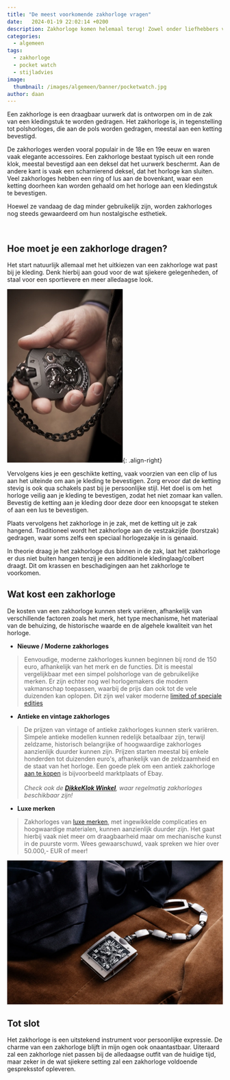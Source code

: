 ```yaml
---
title: "De meest voorkomende zakhorloge vragen"
date:   2024-01-19 22:02:14 +0200
description: Zakhorloge komen helemaal terug! Zowel onder liefhebbers van polshorloges als onder de gewone mens. Heb jij er al een, of twijfel je over de aanschaf? Lees hier het antwoord op de meest voorkomende zakhorloge vragen en tips voor het aankopen van je eerste zakhorloge!
categories:
  - algemeen
tags:
  - zakhorloge
  - pocket watch
  - stijladvies
image: 
  thumbnail: /images/algemeen/banner/pocketwatch.jpg
author: daan
---
```

Een zakhorloge is een draagbaar uurwerk dat is ontworpen om in de zak van een kledingstuk te worden gedragen. Het zakhorloge is, in tegenstelling tot polshorloges, die aan de pols worden gedragen, meestal aan een ketting bevestigd. 

De zakhorloges werden vooral populair in de 18e en 19e eeuw en waren vaak elegante accessoires. Een zakhorloge bestaat typisch uit een ronde klok, meestal bevestigd aan een deksel dat het uurwerk beschermt. Aan de andere kant is vaak een scharnierend deksel, dat het horloge kan sluiten. Veel zakhorloges hebben een ring of lus aan de bovenkant, waar een ketting doorheen kan worden gehaald om het horloge aan een kledingstuk te bevestigen.

Hoewel ze vandaag de dag minder gebruikelijk zijn, worden zakhorloges nog steeds gewaardeerd om hun nostalgische esthetiek.

<a href="https://jf79.net/c/?si=16568&amp;li=1714834&amp;wi=388520&amp;ws=horloge-outlet" rel="sponsored" target="_blank"><img src="https://static-dscn.net/16568/1714834/?wi=388520&amp;ws=horloge-outlet" alt="" style="max-width:100%; height:auto; border:none;" /></a>

## Hoe moet je een zakhorloge dragen?
Het start natuurlijk allemaal met het uitkiezen van een zakhorloge wat past bij je kleding. Denk hierbij aan goud voor de wat sjiekere gelegenheden, of staal voor een sportievere en meer alledaagse look.

![UR-1001 Zeit Device pocket watch](/images/horloges/urwerk/ur-1001_te.jpg){: .align-right}

Vervolgens kies je een geschikte ketting, vaak voorzien van een clip of lus aan het uiteinde om aan je kleding te bevestigen. Zorg ervoor dat de ketting stevig is ook qua schakels past bij je persoonlijke stijl. Het doel is om het horloge veilig aan je kleding te bevestigen, zodat het niet zomaar kan vallen. Bevestig de ketting aan je kleding door deze door een knoopsgat te steken of aan een lus te bevestigen. 

Plaats vervolgens het zakhorloge in je zak, met de ketting uit je zak hangend. Traditioneel wordt het zakhorloge aan de vestzakzijde (borstzak) gedragen, waar soms zelfs een speciaal horlogezakje in is genaaid.

In theorie draag je het zakhorloge dus binnen in de zak, laat het zakhorloge er dus niet buiten hangen tenzij je een additionele kledinglaag/colbert draagt. Dit om krassen en beschadigingen aan het zakhorloge te voorkomen. 

## Wat kost een zakhorloge
De kosten van een zakhorloge kunnen sterk variëren, afhankelijk van verschillende factoren zoals het merk, het type mechanisme, het materiaal van de behuizing, de historische waarde en de algehele kwaliteit van het horloge. 


* **Nieuwe / Moderne zakhorloges**
> Eenvoudige, moderne zakhorloges kunnen beginnen bij rond de 150 euro, afhankelijk van het merk en de functies. Dit is meestal vergelijkbaar met een simpel polshorloge van de gebruikelijke merken. Er zijn echter nog wel horlogemakers die modern vakmanschap toepassen, waarbij de prijs dan ook tot de vele duizenden kan oplopen. Dit zijn wel vaker moderne [limited of speciale edities](/algemeen/limited-en-special-editions)

* **Antieke en vintage zakhorloges**
> De prijzen van vintage of antieke zakhorloges kunnen sterk variëren. Simpele antieke modellen kunnen redelijk betaalbaar zijn, terwijl zeldzame, historisch belangrijke of hoogwaardige zakhorloges aanzienlijk duurder kunnen zijn. Prijzen starten meestal bij enkele honderden tot duizenden euro's, afhankelijk van de zeldzaamheid en de staat van het horloge. Een goede plek om een antiek zakhorloge [aan te kopen](algemeen/waar-koop-je-een-horloge) is bijvoorbeeld marktplaats of Ebay. \
 \
_Check ook de [**DikkeKlok Winkel**](https://dikkeklok.nl/winkel), waar regelmatig zakhorloges beschikbaar zijn!_

* **Luxe merken**
> Zakhorloges van [luxe merken](/algemeen/zustermerken), met ingewikkelde complicaties en hoogwaardige materialen, kunnen aanzienlijk duurder zijn. Het gaat hierbij vaak niet meer om draagbaarheid maar om mechanische kunst in de puurste vorm. Wees gewaarschuwd, vaak spreken we hier over 50.000,- EUR of meer!

![Richard Mille pocket watch](/images/horloges/richard-mille/pocket-watch.webp)

## Tot slot
Het zakhorloge is een uitstekend instrument voor persoonlijke expressie. De charme van een zakhorloge blijft in mijn ogen ook onaantastbaar. Uiteraard zal een zakhorloge niet passen bij de alledaagse outfit van de huidige tijd, maar zeker in de wat sjiekere setting zal een zakhorloge voldoende gespreksstof opleveren.